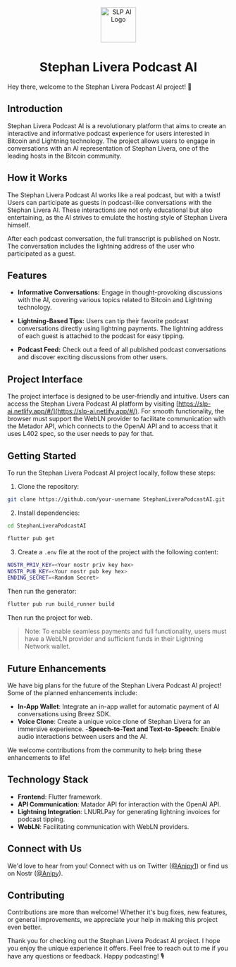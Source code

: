 <div align="center">
    <img src="https://i.ibb.co/0hBzXtr/slp-logo.png" width="80px" alt="SLP AI Logo"/>
    <h1> Stephan Livera Podcast AI</h1>
</div>

Hey there, welcome to the Stephan Livera Podcast AI project! 🚀

## Introduction

Stephan Livera Podcast AI is a revolutionary platform that aims to create an interactive and informative podcast experience for users interested in Bitcoin and Lightning technology. The project allows users to engage in conversations with an AI representation of Stephan Livera, one of the leading hosts in the Bitcoin community.

## How it Works

The Stephan Livera Podcast AI works like a real podcast, but with a twist! Users can participate as guests in podcast-like conversations with the Stephan Livera AI. These interactions are not only educational but also entertaining, as the AI strives to emulate the hosting style of Stephan Livera himself.

After each podcast conversation, the full transcript is published on Nostr. The conversation includes the lightning address of the user who participated as a guest.

## Features

- **Informative Conversations:** Engage in thought-provoking discussions with the AI, covering various topics related to Bitcoin and Lightning technology.

- **Lightning-Based Tips:** Users can tip their favorite podcast conversations directly using lightning payments. The lightning address of each guest is attached to the podcast for easy tipping.

- **Podcast Feed:** Check out a feed of all published podcast conversations and discover exciting discussions from other users.

## Project Interface

The project interface is designed to be user-friendly and intuitive. Users can access the Stephan Livera Podcast AI platform by visiting [https://slp-ai.netlify.app/#/](https://slp-ai.netlify.app/#/). For smooth functionality, the browser must support the WebLN provider to facilitate communication with the Metador API, which connects to the OpenAI API and to access that it uses L402 spec, so the user needs to pay for that.

## Getting Started

To run the Stephan Livera Podcast AI project locally, follow these steps:

1. Clone the repository:

```bash
git clone https://github.com/your-username StephanLiveraPodcastAI.git
```

2. Install dependencies:

```bash
cd StephanLiveraPodcastAI

flutter pub get
```

3. Create a `.env` file at the root of the project with the following content:

```bash
NOSTR_PRIV_KEY=<Your nostr priv key hex>
NOSTR_PUB_KEY=<Your nostr pub key hex>
ENDING_SECRET=<Random Secret>
```

Then run the generator:

```bash
flutter pub run build_runner build
```

Then run the project for web.

> Note: To enable seamless payments and full functionality, users must have a WebLN provider and sufficient funds in their Lightning Network wallet.

## Future Enhancements
We have big plans for the future of the Stephan Livera Podcast AI project! Some of the planned enhancements include:

- **In-App Wallet**: Integrate an in-app wallet for automatic payment of AI conversations using Breez SDK.
- **Voice Clone**: Create a unique voice clone of Stephan Livera for an immersive experience.
-**Speech-to-Text and Text-to-Speech**: Enable audio interactions between users and the AI.

We welcome contributions from the community to help bring these enhancements to life!

## Technology Stack
- **Frontend**: Flutter framework.
- **API Communication**: Matador API for interaction with the OpenAI API.
- **Lightning Integration**: LNURLPay for generating lightning invoices for podcast tipping.
- **WebLN**: Facilitating communication with WebLN providers.

## Connect with Us
We'd love to hear from you! Connect with us on Twitter ([@Anipy1](https://twitter.com/Anipy1)) or find us on Nostr ([@Anipy](https://snort.social/p/npub1clqc0wnk2vk42u35jzhc3emd64c0u4g6y3su4x44g26s8waj2pzskyrp9x)).

## Contributing
Contributions are more than welcome! Whether it's bug fixes, new features, or general improvements, we appreciate your help in making this project even better.

Thank you for checking out the Stephan Livera Podcast AI project. I hope you enjoy the unique experience it offers. Feel free to reach out to me if you have any questions or feedback. Happy podcasting! 🎙️